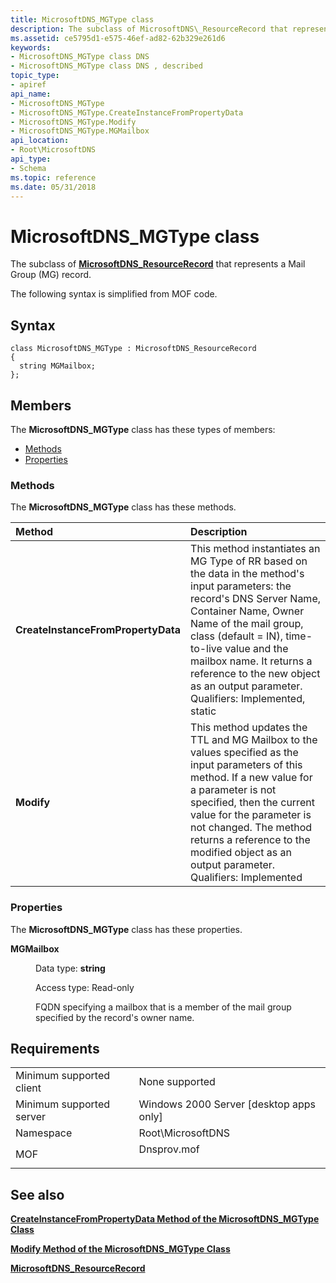 ```yaml
---
title: MicrosoftDNS_MGType class
description: The subclass of MicrosoftDNS\_ResourceRecord that represents a Mail Group (MG) record.
ms.assetid: ce5795d1-e575-46ef-ad82-62b329e261d6
keywords:
- MicrosoftDNS_MGType class DNS
- MicrosoftDNS_MGType class DNS , described
topic_type:
- apiref
api_name:
- MicrosoftDNS_MGType
- MicrosoftDNS_MGType.CreateInstanceFromPropertyData
- MicrosoftDNS_MGType.Modify
- MicrosoftDNS_MGType.MGMailbox
api_location:
- Root\MicrosoftDNS
api_type:
- Schema
ms.topic: reference
ms.date: 05/31/2018
---
```


# MicrosoftDNS\_MGType class

The subclass of [**MicrosoftDNS\_ResourceRecord**](microsoftdns-resourcerecord.md) that represents a Mail Group (MG) record.

The following syntax is simplified from MOF code.

## Syntax

``` syntax
class MicrosoftDNS_MGType : MicrosoftDNS_ResourceRecord
{
  string MGMailbox;
};
```

## Members

The **MicrosoftDNS\_MGType** class has these types of members:

-   [Methods](#methods)
-   [Properties](#properties)

### Methods

The **MicrosoftDNS\_MGType** class has these methods.



| Method                             | Description                                                                                                                                                                                                                                                                                                                                                      |
|:-----------------------------------|:-----------------------------------------------------------------------------------------------------------------------------------------------------------------------------------------------------------------------------------------------------------------------------------------------------------------------------------------------------------------|
| **CreateInstanceFromPropertyData** | This method instantiates an MG Type of RR based on the data in the method's input parameters: the record's DNS Server Name, Container Name, Owner Name of the mail group, class (default = IN), time-to-live value and the mailbox name. It returns a reference to the new object as an output parameter. <br/> Qualifiers: Implemented, static<br/> |
| **Modify**                         | This method updates the TTL and MG Mailbox to the values specified as the input parameters of this method. If a new value for a parameter is not specified, then the current value for the parameter is not changed. The method returns a reference to the modified object as an output parameter. <br/> Qualifiers: Implemented<br/>                |



 

### Properties

The **MicrosoftDNS\_MGType** class has these properties.

<dl> <dt>

**MGMailbox**
</dt> <dd> <dl> <dt>

Data type: **string**
</dt> <dt>

Access type: Read-only
</dt> </dl>

FQDN specifying a mailbox that is a member of the mail group specified by the record's owner name.

</dd> </dl>

## Requirements



|                                     |                                                                                        |
|-------------------------------------|----------------------------------------------------------------------------------------|
| Minimum supported client<br/> | None supported<br/>                                                              |
| Minimum supported server<br/> | Windows 2000 Server \[desktop apps only\]<br/>                                   |
| Namespace<br/>                | Root\\MicrosoftDNS<br/>                                                          |
| MOF<br/>                      | <dl> <dt>Dnsprov.mof</dt> </dl> |



## See also

<dl> <dt>

[**CreateInstanceFromPropertyData Method of the MicrosoftDNS\_MGType Class**](microsoftdns-mgtype-createinstancefrompropertydata.md)
</dt> <dt>

[**Modify Method of the MicrosoftDNS\_MGType Class**](microsoftdns-mgtype-modify.md)
</dt> <dt>

[**MicrosoftDNS\_ResourceRecord**](microsoftdns-resourcerecord.md)
</dt> </dl>

 

 





